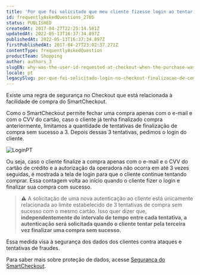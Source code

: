 ```yaml
---
title: 'Por que foi solicitado que meu cliente fizesse login ao tentar finalizar sua compra?'
id: frequentlyAskedQuestions_2705
status: PUBLISHED
createdAt: 2017-04-27T22:25:14.581Z
updatedAt: 2022-05-13T16:37:34.897Z
publishedAt: 2022-05-13T16:37:34.897Z
firstPublishedAt: 2017-04-27T23:02:37.271Z
contentType: frequentlyAskedQuestion
productTeam: Shopping
author: authors_3
slugEN: why-was-the-user-id-requested-at-checkout-when-the-purchase-was-concluded
locale: pt
legacySlug: por-que-foi-solicitado-login-no-checkout-finalizacao-de-compra
---
```


Existe uma regra de segurança no Checkout que está relacionada à facilidade de compra do SmartCheckout.

Como o SmartCheckout permite fechar uma compra apenas com o e-mail e com o CVV do cartão, caso o cliente já tenha finalizado compra anteriormente, limitamos a quantidade de tentativas de finalização de compra sem sucesso a 3. Depois dessas 3 tentativas, pedimos o login do cliente.

![LoginPT](https://images.ctfassets.net/alneenqid6w5/6M66QYzmnYoaAieMEkgeQU/ad36bed2e62bedaa2fb6ca5e9efe67c0/LoginPT.png)

Ou seja, caso o cliente finalize a compra apenas com o e-mail e o CVV do cartão de crédito e a autorização da operadora não ocorra em até 3 vezes seguidas, é mostrada a tela de login para que o cliente continue tentando comprar. Essa contagem volta ao início quando o cliente fizer o login e finalizar sua compra com sucesso.

>⚠️ A solicitação de uma nova autenticação ao cliente está únicamente relacionada ao limite estabelecido de 3 tentativas de compra sem sucesso com o mesmo cartão. Isso quer dizer que, **independentemente do intervalo de tempo entre cada tentativa, a autenticação será solicitada quando o cliente tentar pela terceira vez finalizar uma compra sem sucesso.**

Essa medida visa à segurança dos dados dos clientes contra ataques e tentativas de fraudes.

Para saber mais sobre proteção de dados, acesse [Segurança do SmartCheckout](https://help.vtex.com/pt/tutorial/seguranca-do-smartcheckout--3SrJuuhrqwePUg1rp1exfB#).
